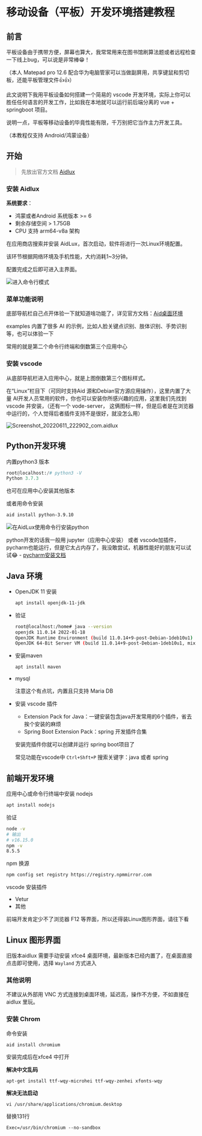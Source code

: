 # 移动设备（平板）开发环境搭建教程

## 前言

平板设备由于携带方便，屏幕也算大，我常常用来在图书馆刷算法题或者远程检查一下线上bug，可以说是非常棒😁！

（本人 Matepad pro 12.6 配合华为电脑管家可以当做副屏用，共享键鼠和剪切板，还能平板管理文件👍👍）

此文说明下我用平板设备如何搭建一个简易的 vscode 开发环境，实际上你可以胜任任何语言的开发工作，比如我在本地就可以运行前后端分离的 vue + springboot 项目。

说明一点，平板等移动设备的毕竟性能有限，千万别把它当作主力开发工具。

（本教程仅支持 Android/鸿蒙设备）

## 开始

> 先放出官方文档 [Aidlux](https://docs.aidlux.com/#/)

### 安装 Aidlux

**系统要求**：

- 鸿蒙或者Android 系统版本 >= 6
- 剩余存储空间 > 1.75GB 
- CPU 支持 arm64-v8a 架构

在应用商店搜索并安装 AidLux，首次启动，软件将进行一次Linux环境配置。

该环节根据网络环境及手机性能，大约消耗1~3分钟。

配置完成之后即可进入主界面。

![进入命令行模式](https://md-picture-1254350681.cos.ap-beijing.myqcloud.com/202206112218955.png)

### 菜单功能说明

底部导航栏自己点开体验一下就知道啥功能了，详见官方文档：[Aid桌面环境 ](https://docs.aidlux.com/#/intro/aid-desktop)

examples 内置了很多 AI 的示例，比如人脸关键点识别、肢体识别、手势识别等，也可以体验一下

常用的就是第二个命令行终端和倒数第三个应用中心

### 安装 vscode

从底部导航栏进入应用中心，就是上图倒数第三个图标样式。

在“Linux”栏目下（可同时支持Aid 源和Debian官方源应用操作），这里内置了大量 AI开发人员常用的软件，你也可以安装你所感兴趣的应用，这里我们先找到 vscode 并安装，（还有一个 vode-server， 这俩图标一样，但是后者是在浏览器中运行的，个人觉得后者插件支持不是很好，就没怎么用）

![Screenshot_20220611_222902_com.aidlux](https://md-picture-1254350681.cos.ap-beijing.myqcloud.com/202206112229004.png)

## Python开发环境

内置python3 版本

```python
root@localhost:/# python3 -V
Python 3.7.3
```

也可在应用中心安装其他版本

或者用命令安装

```sh
aid install python-3.9.10
```

![在AidLux使用命令行安装python](https://md-picture-1254350681.cos.ap-beijing.myqcloud.com/202206112246931.png)

python开发的话我一般用 jupyter（应用中心安装） 或者 vscode加插件，pycharm也能运行，但是它太占内存了，我没敢尝试，机器性能好的朋友可以试试😂  - [pycharm安装文档](https://docs.aidlux.com/#/intro/linux-native?id=e）-pycharm-community)

## Java 环境

- OpenJDK 11 安装

  ```sh
  apt install openjdk-11-jdk
  ```

- 验证

  ```bash
  root@localhost:/home# java --version
  openjdk 11.0.14 2022-01-18
  OpenJDK Runtime Environment (build 11.0.14+9-post-Debian-1deb10u1)
  OpenJDK 64-Bit Server VM (build 11.0.14+9-post-Debian-1deb10u1, mixed mode)
  ```

- 安装maven

  ```sh
  apt install maven
  ```

- mysql

  注意这个有点坑，内置且只支持 Maria DB


- 安装 vscode 插件

  - Extension Pack for Java：一键安装包含java开发常用的6个插件，省去挨个安装的麻烦
  - Spring Boot Extension Pack：spring 开发插件合集

  安装完插件你就可以创建并运行 spring boot项目了

  常见功能在vscode中 `Ctrl+Shft+P` 搜索关键字：java 或者 spring

## 前端开发环境

应用中心或命令行终端中安装 nodejs

```sh
apt install nodejs
```

验证

```bash
node -v
# 输出
# v16.15.0
npm -v
8.5.5
```

npm 换源

```sh
npm config set registry https://registry.npmmirror.com
```

vscode 安装插件

- Vetur
- 其他

前端开发肯定少不了浏览器 F12 等界面，所以还得装Linux图形界面，请往下看



## Linux 图形界面

旧版本aidlux 需要手动安装 xfce4 桌面环境，最新版本已经内置了，在桌面直接点击即可使用，选择 `Wayland` 方式进入


### 其他说明

不建议从外部用 VNC 方式连接到桌面环境，延迟高，操作不方便，不如直接在 aidlux 里玩。

### 安装 Chrom

命令安装

```sh
aid install chromium
```

安装完成后在xfce4 中打开

**解决中文乱码**

```
apt-get install ttf-wqy-microhei ttf-wqy-zenhei xfonts-wqy
```

**解决无法启动**

```
vi /usr/share/applications/chromium.desktop
```

替换131行

```
Exec=/usr/bin/chromium --no-sandbox
```
